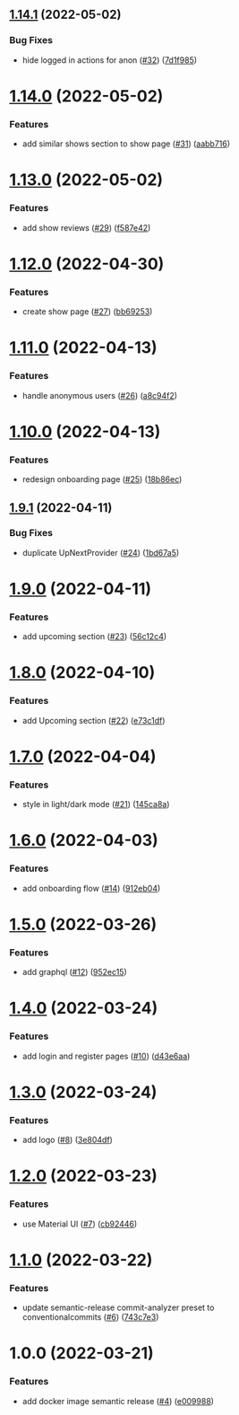 ## [1.14.1](https://github.com/hobroker/tshows-ui/compare/v1.14.0...v1.14.1) (2022-05-02)


### Bug Fixes

* hide logged in actions for anon ([#32](https://github.com/hobroker/tshows-ui/issues/32)) ([7d1f985](https://github.com/hobroker/tshows-ui/commit/7d1f985fdd03831fdd7824800a588122508aea81))

# [1.14.0](https://github.com/hobroker/tshows-ui/compare/v1.13.0...v1.14.0) (2022-05-02)


### Features

* add similar shows section to show page ([#31](https://github.com/hobroker/tshows-ui/issues/31)) ([aabb716](https://github.com/hobroker/tshows-ui/commit/aabb716d7e1a829870ee7b1fea7077e0923af85f))

# [1.13.0](https://github.com/hobroker/tshows-ui/compare/v1.12.0...v1.13.0) (2022-05-02)


### Features

* add show reviews ([#29](https://github.com/hobroker/tshows-ui/issues/29)) ([f587e42](https://github.com/hobroker/tshows-ui/commit/f587e421c40e16c2a4b0164e78708301c50bfbbf))

# [1.12.0](https://github.com/hobroker/tshows-ui/compare/v1.11.0...v1.12.0) (2022-04-30)


### Features

* create show page ([#27](https://github.com/hobroker/tshows-ui/issues/27)) ([bb69253](https://github.com/hobroker/tshows-ui/commit/bb692532a799ca40ffeaf3dbc664daf54c981eb2))

# [1.11.0](https://github.com/hobroker/tshows-ui/compare/v1.10.0...v1.11.0) (2022-04-13)


### Features

* handle anonymous users ([#26](https://github.com/hobroker/tshows-ui/issues/26)) ([a8c94f2](https://github.com/hobroker/tshows-ui/commit/a8c94f223a773beeade1f70b7c697a89eb39cfe4))

# [1.10.0](https://github.com/hobroker/tshows-ui/compare/v1.9.1...v1.10.0) (2022-04-13)


### Features

* redesign onboarding page ([#25](https://github.com/hobroker/tshows-ui/issues/25)) ([18b86ec](https://github.com/hobroker/tshows-ui/commit/18b86ec996e9ed7af0018883ef589046222eca9e))

## [1.9.1](https://github.com/hobroker/tshows-ui/compare/v1.9.0...v1.9.1) (2022-04-11)


### Bug Fixes

* duplicate UpNextProvider ([#24](https://github.com/hobroker/tshows-ui/issues/24)) ([1bd67a5](https://github.com/hobroker/tshows-ui/commit/1bd67a531eb408994f84cebe3351d8d71450aab0))

# [1.9.0](https://github.com/hobroker/tshows-ui/compare/v1.8.0...v1.9.0) (2022-04-11)


### Features

* add upcoming section ([#23](https://github.com/hobroker/tshows-ui/issues/23)) ([56c12c4](https://github.com/hobroker/tshows-ui/commit/56c12c45a6861f1a8669a800efb2ac393829468e))

# [1.8.0](https://github.com/hobroker/tshows-ui/compare/v1.7.0...v1.8.0) (2022-04-10)


### Features

* add Upcoming section ([#22](https://github.com/hobroker/tshows-ui/issues/22)) ([e73c1df](https://github.com/hobroker/tshows-ui/commit/e73c1dff3948987a677811694d741fc9a6464469))

# [1.7.0](https://github.com/hobroker/tshows-ui/compare/v1.6.0...v1.7.0) (2022-04-04)


### Features

* style in light/dark mode ([#21](https://github.com/hobroker/tshows-ui/issues/21)) ([145ca8a](https://github.com/hobroker/tshows-ui/commit/145ca8a29fb6798918d0427288f2c585fea69fb6))

# [1.6.0](https://github.com/hobroker/tshows-ui/compare/v1.5.0...v1.6.0) (2022-04-03)


### Features

* add onboarding flow ([#14](https://github.com/hobroker/tshows-ui/issues/14)) ([912eb04](https://github.com/hobroker/tshows-ui/commit/912eb04e3586a53b4315c880f884d1a4e4a411b3))

# [1.5.0](https://github.com/hobroker/tshows-ui/compare/v1.4.0...v1.5.0) (2022-03-26)


### Features

* add graphql ([#12](https://github.com/hobroker/tshows-ui/issues/12)) ([952ec15](https://github.com/hobroker/tshows-ui/commit/952ec151848a84ef8da0d9127fdff046cf7ed2fb))

# [1.4.0](https://github.com/hobroker/tshows-ui/compare/v1.3.0...v1.4.0) (2022-03-24)


### Features

* add login and register pages ([#10](https://github.com/hobroker/tshows-ui/issues/10)) ([d43e6aa](https://github.com/hobroker/tshows-ui/commit/d43e6aa708569125b96b7b05495ab7601465acd7))

# [1.3.0](https://github.com/hobroker/tshows-ui/compare/v1.2.0...v1.3.0) (2022-03-24)


### Features

* add logo ([#8](https://github.com/hobroker/tshows-ui/issues/8)) ([3e804df](https://github.com/hobroker/tshows-ui/commit/3e804df55d4c885dee3906a8c11766693e5ea7be))

# [1.2.0](https://github.com/hobroker/tshows-ui/compare/v1.1.0...v1.2.0) (2022-03-23)


### Features

* use Material UI ([#7](https://github.com/hobroker/tshows-ui/issues/7)) ([cb92446](https://github.com/hobroker/tshows-ui/commit/cb924469a2d2e754b79341446befe1370f9bfbe5))

# [1.1.0](https://github.com/hobroker/tshows-ui/compare/v1.0.0...v1.1.0) (2022-03-22)


### Features

* update semantic-release commit-analyzer preset to conventionalcommits ([#6](https://github.com/hobroker/tshows-ui/issues/6)) ([743c7e3](https://github.com/hobroker/tshows-ui/commit/743c7e33cf238d83b8af8ea12faac38ab1595710))

# 1.0.0 (2022-03-21)


### Features

* add docker image semantic release ([#4](https://github.com/hobroker/tshows-ui/issues/4)) ([e009988](https://github.com/hobroker/tshows-ui/commit/e009988d681c8456f88fc7ca05976d6d2d613687))
